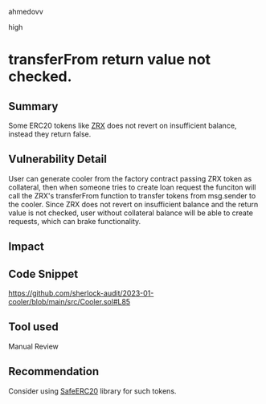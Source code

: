 ahmedovv

high

# transferFrom return value not checked.

## Summary

Some ERC20 tokens like [ZRX](https://etherscan.io/token/0xe41d2489571d322189246dafa5ebde1f4699f498#code#L74) does not revert on insufficient balance, instead they return false.

## Vulnerability Detail

User can generate cooler from the factory contract passing ZRX token as collateral, then when someone tries to create loan request the funciton will call the ZRX's transferFrom function to transfer tokens from msg.sender to the cooler. Since ZRX does not revert on insufficient balance and the return value is not checked, user without collateral balance will be able to create requests, which can brake functionality.

## Impact

## Code Snippet

https://github.com/sherlock-audit/2023-01-cooler/blob/main/src/Cooler.sol#L85

## Tool used

Manual Review

## Recommendation

Consider using [SafeERC20](https://github.com/OpenZeppelin/openzeppelin-contracts/blob/master/contracts/token/ERC20/utils/SafeERC20.sol) library for such tokens.
